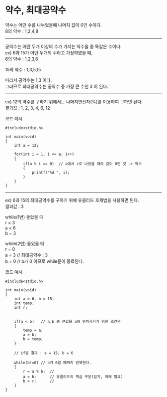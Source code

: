 # 약수, 최대공약수
약수는 어떤 수를 나누었을때 나머지 값이 0인 수이다.  
8의 약수 : 1,2,4,8
- - -
공약수는 어떤 두개 이상의 수가 가지는 약수들 중 똑같은 수이다.   
ex) 6과 15가 어떤 두개의 수라고 가정하였을 때,  
6의 약수 : 1,2,3,6    

15의 약수 : 1,3,5,15  

따라서 공약수는 1,3 이다.  
그러므로 최대공약수는 공약수 중 가장 큰 수인 3 이 된다.
- - -       


ex) 12의 약수를 구하기 위해서는 나머지연산자(%)를 이용하여 구하면 된다.  
결과값 : 1, 2, 3, 4, 6, 12


코드 예시

```
#include<stdio.h>

int main(void)
{
	int a = 12;
	
	for(int i = 1; i <= a; i++)
	{
		if(a % i == 0)	// a에서 i로 나눴을 때의 값이 0인 것 -> 약수
		{
			printf("%d ", i);
		}
	}
}
```
- - -  

ex) 6과 15의 최대공약수를 구하기 위해 유클리드 호제법을 사용하면 된다.  
결과값 : 3

while(1번) 돌았을 때  
r = 3  
a = 6  
b = 3  

while(2번) 돌았을 때  
r = 0  
a = 3  	// 최대공약수 : 3  
b = 0	// b가 0 이므로 while문이 종료된다.

코드 예시

```
#include<stdio.h>

int main(void)
{
	int a = 6, b = 15;
	int temp;
	int r;
	
	
	if(a < b)	// a,b 중 큰값을 a에 위치시키기 위한 조건문
	{
		temp = a;
		a = b;
		b = temp;
	}
	
	// if문 결과 : a = 15, b = 6
	
	while(b!=0)	// b가 0일 때까지 반복한다.
	{
		r = a % b;	// 
		a = b;		// 유클리드의 핵심 부분(암기, 이해 필요)
		b = r;		//
	}
}

```
